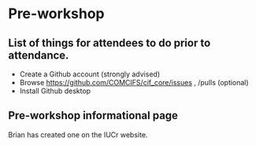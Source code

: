 # Pre-workshop

## List of things for attendees to do prior to attendance.

* Create a Github account (strongly advised)
* Browse https://github.com/COMCIFS/cif_core/issues , /pulls (optional)
* Install Github desktop

## Pre-workshop informational page

Brian has created one on the IUCr website.
